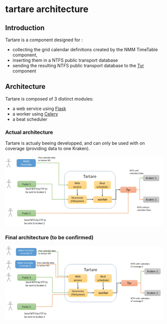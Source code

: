 # tartare architecture

## Introduction
Tartare is a component designed for :
* collecting the grid calendar definitions created by the NMM TimeTable component,
* inserting them in a NTFS public transport database
* sending the resulting NTFS public transport database to the [Tyr](https://github.com/CanalTP/navitia/tree/dev/source/tyr) component

## Architecture
Tartare is composed of 3 distinct modules:
* a web service using [Flask](http://flask.pocoo.org/)
* a worker using [Celery](http://www.celeryproject.org/)
* a beat scheduler

### Actual architecture
Tartare is actualy beeing developped, and can only be used with on coverage (providing data to one Kraken).

![The actual architecture](Tartare_Actual.png)

### Final architecture (to be confirmed)
![The potential final architecture](Tartare_optimal.png)
